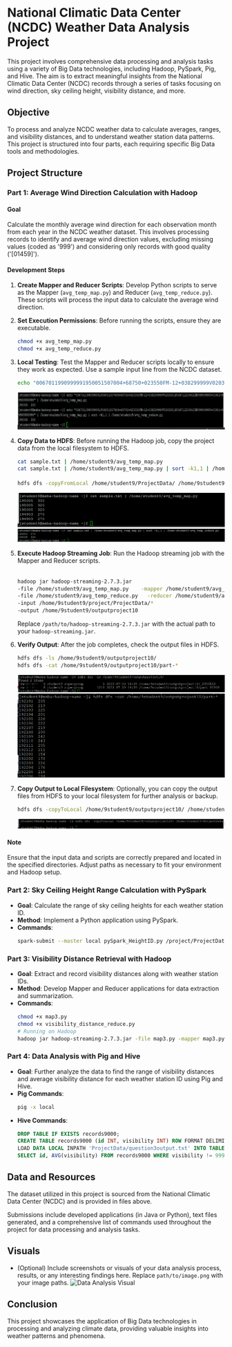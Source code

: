# National Climatic Data Center (NCDC) Weather Data Analysis Project

This project involves comprehensive data processing and analysis tasks using a variety of Big Data technologies, including Hadoop, PySpark, Pig, and Hive. The aim is to extract meaningful insights from the National Climatic Data Center (NCDC) records through a series of tasks focusing on wind direction, sky ceiling height, visibility distance, and more.

## Objective

To process and analyze NCDC weather data to calculate averages, ranges, and visibility distances, and to understand weather station data patterns. This project is structured into four parts, each requiring specific Big Data tools and methodologies.

## Project Structure

### Part 1: Average Wind Direction Calculation with Hadoop

#### Goal
Calculate the monthly average wind direction for each observation month from each year in the NCDC weather dataset. This involves processing records to identify and average wind direction values, excluding missing values (coded as '999') and considering only records with good quality ('[01459]').

#### Development Steps
1. **Create Mapper and Reducer Scripts**: Develop Python scripts to serve as the Mapper (`avg_temp_map.py`) and Reducer (`avg_temp_reduce.py`). These scripts will process the input data to calculate the average wind direction.

2. **Set Execution Permissions**: Before running the scripts, ensure they are executable.
    ```bash
    chmod +x avg_temp_map.py
    chmod +x avg_temp_reduce.py
    ```

3. **Local Testing**: Test the Mapper and Reducer scripts locally to ensure they work as expected. Use a sample input line from the NCDC dataset.
    ```bash
    echo "0067011990999991950051507004+68750+023550FM-12+038299999V0203301N00671220001CN9999999N9+00001+99999999999" | ./avg_temp_map.py | sort -k1,1 | ./avg_temp_reduce.py
    ```
   
   ![Part 1/Images/Picture.png](https://github.com/prachitiJadhav/National-Climatic-Data-Center-NCDC-Weather-Data-Analysis/blob/main/Part%201/Images/Picture.png)

5. **Copy Data to HDFS**: Before running the Hadoop job, copy the project data from the local filesystem to HDFS.
    ```bash
    cat sample.txt | /home/student9/avg_temp_map.py
    cat sample.txt | /home/student9/avg_temp_map.py | sort -k1,1 | /home/student9/avg_temp_reduce.py
    
    hdfs dfs -copyFromLocal /home/student9/ProjectData/ /home/9student9/project/

    ```
    ![Part 1/Images/Picture1.png](https://github.com/prachitiJadhav/National-Climatic-Data-Center-NCDC-Weather-Data-Analysis/blob/main/Part%201/Images/Picture1.png)
    ![Part 1/Images/Picture2.png](https://github.com/prachitiJadhav/National-Climatic-Data-Center-NCDC-Weather-Data-Analysis/blob/main/Part%201/Images/Picture2.png)
   
6. **Execute Hadoop Streaming Job**: Run the Hadoop streaming job with the Mapper and Reducer scripts.
    ```bash
    
    hadoop jar hadoop-streaming-2.7.3.jar
    -file /home/student9/avg_temp_map.py    -mapper /home/student9/avg_temp_map.py
    -file /home/student9/avg_temp_reduce.py   -reducer /home/student9/avg_temp_reduce.py
    -input /home/9student9/project/ProjectData/*
    -output /home/9student9/outputproject10

    ```

    Replace `/path/to/hadoop-streaming-2.7.3.jar` with the actual path to your `hadoop-streaming.jar`.

7. **Verify Output**: After the job completes, check the output files in HDFS.
    ```bash
    hdfs dfs -ls /home/9student9/outputproject10/
    hdfs dfs -cat /home/9student9/outputproject10/part-*
    ```
   ![Part 1/Images/Picture3.png](https://github.com/prachitiJadhav/National-Climatic-Data-Center-NCDC-Weather-Data-Analysis/blob/main/Part%201/Images/Picture3.png)
   ![Part 1/Images/Picture4.png](https://github.com/prachitiJadhav/National-Climatic-Data-Center-NCDC-Weather-Data-Analysis/blob/main/Part%201/Images/Picture4.png)

9. **Copy Output to Local Filesystem**: Optionally, you can copy the output files from HDFS to your local filesystem for further analysis or backup.
    ```bash
    hdfs dfs -copyToLocal /home/9student9/outputproject10/ /home/student9/ProjectData/
    ```
    ![Part 1/Images/Picture5.png](https://github.com/prachitiJadhav/National-Climatic-Data-Center-NCDC-Weather-Data-Analysis/blob/main/Part%201/Images/Picture5.png)

#### Note
Ensure that the input data and scripts are correctly prepared and located in the specified directories. Adjust paths as necessary to fit your environment and Hadoop setup.


### Part 2: Sky Ceiling Height Range Calculation with PySpark

- **Goal**: Calculate the range of sky ceiling heights for each weather station ID.
- **Method**: Implement a Python application using PySpark.
- **Commands**:
    ```bash
    spark-submit --master local pySpark_HeightID.py /project/ProjectData/* /project/outputquestion0007/
    ```

### Part 3: Visibility Distance Retrieval with Hadoop

- **Goal**: Extract and record visibility distances along with weather station IDs.
- **Method**: Develop Mapper and Reducer applications for data extraction and summarization.
- **Commands**:
    ```bash
    chmod +x map3.py
    chmod +x visibility_distance_reduce.py
    # Running on Hadoop
    hadoop jar hadoop-streaming-2.7.3.jar -file map3.py -mapper map3.py -file visibility_distance_reduce.py -reducer visibility_distance_reduce.py -input /project/ProjectData/* -output /outputproject03
    ```

### Part 4: Data Analysis with Pig and Hive

- **Goal**: Further analyze the data to find the range of visibility distances and average visibility distance for each weather station ID using Pig and Hive.
- **Pig Commands**:
    ```bash
    pig -x local
    ```
- **Hive Commands**:
    ```sql
    DROP TABLE IF EXISTS records9000;
    CREATE TABLE records9000 (id INT, visibility INT) ROW FORMAT DELIMITED FIELDS TERMINATED BY '\t';
    LOAD DATA LOCAL INPATH 'ProjectData/question3output.txt' INTO TABLE records9000;
    SELECT id, AVG(visibility) FROM records9000 WHERE visibility != 99999 GROUP BY id;
    ```

## Data and Resources

The dataset utilized in this project is sourced from the National Climatic Data Center (NCDC) and is provided in files above.

Submissions include developed applications (in Java or Python), text files generated, and a comprehensive list of commands used throughout the project for data processing and analysis tasks.

## Visuals

- (Optional) Include screenshots or visuals of your data analysis process, results, or any interesting findings here. Replace `path/to/image.png` with your image paths.
    ![Data Analysis Visual](path/to/image.png)

## Conclusion

This project showcases the application of Big Data technologies in processing and analyzing climate data, providing valuable insights into weather patterns and phenomena.

